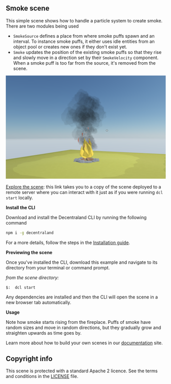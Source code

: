 ## Smoke scene

This simple scene shows how to handle a particle system to create smoke. There are two modules being used 

- `SmokeSource` defines a place from where smoke puffs spawn and an interval. To instance smoke puffs, it either uses idle entities from an object pool or creates new ones if they don't exist yet. 
- `Smoke` updates the position of the existing smoke puffs so that they rise and slowly move in a direction set by their `SmokeVelocity` component. When a smoke puff is too far from the source, it's removed from the scene.

![](screenshot/screenshot.png)

[Explore the scene](https://smoke-iqntujtjgb.now.sh): this link takes you to a copy of the scene deployed to a remote server where you can interact with it just as if you were running `dcl start` locally.

**Install the CLI**

Download and install the Decentraland CLI by running the following command

```bash
npm i -g decentraland
```

For a more details, follow the steps in the [Installation guide](https://docs.decentraland.org/documentation/installation-guide/).


**Previewing the scene**

Once you've installed the CLI, download this example and navigate to its directory from your terminal or command prompt.

_from the scene directory:_

```
$:  dcl start
```

Any dependencies are installed and then the CLI will open the scene in a new browser tab automatically.

**Usage**

Note how smoke starts rising from the fireplace. Puffs of smoke have random sizes and move in random directions, but they gradually grow and straighten upwards as time goes by.

Learn more about how to build your own scenes in our [documentation](https://docs.decentraland.org/) site.

## Copyright info

This scene is protected with a standard Apache 2 licence. See the terms and conditions in the [LICENSE](/LICENSE) file.